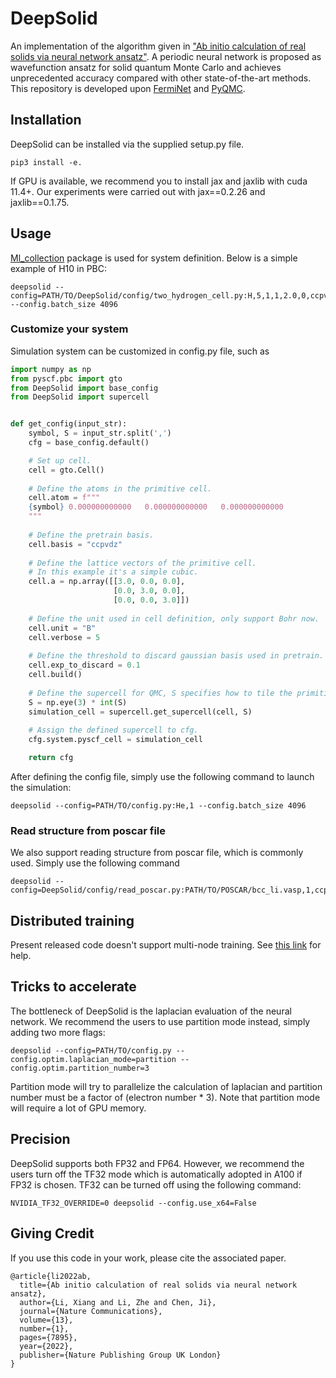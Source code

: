 # DeepSolid

An implementation of the algorithm given in 
["Ab initio calculation of real solids via neural network ansatz"](https://rdcu.be/c4rNI). 
A periodic neural network is proposed as wavefunction ansatz for solid quantum Monte Carlo and achieves 
unprecedented accuracy compared with other state-of-the-art methods.
This repository is developed upon [FermiNet](https://github.com/deepmind/ferminet/tree/jax) 
and [PyQMC](https://github.com/WagnerGroup/pyqmc). 

## Installation

DeepSolid can be installed via the supplied setup.py file.
```shell
pip3 install -e.
```

If GPU is available, we recommend you to install jax and jaxlib with cuda 11.4+. 
Our experiments were carried out with jax==0.2.26 and jaxlib==0.1.75. 

## Usage

[Ml_collection](https://github.com/google/ml_collections) package is used for system definition. Below is a simple example of H10 in PBC:
```
deepsolid --config=PATH/TO/DeepSolid/config/two_hydrogen_cell.py:H,5,1,1,2.0,0,ccpvdz --config.batch_size 4096
```

### Customize your system
Simulation system can be customized in config.py file, such as

```python
import numpy as np
from pyscf.pbc import gto
from DeepSolid import base_config
from DeepSolid import supercell


def get_config(input_str):
    symbol, S = input_str.split(',')
    cfg = base_config.default()

    # Set up cell.
    cell = gto.Cell()
    
    # Define the atoms in the primitive cell.
    cell.atom = f"""
    {symbol} 0.000000000000   0.000000000000   0.000000000000
    """
    
    # Define the pretrain basis.
    cell.basis = "ccpvdz"
    
    # Define the lattice vectors of the primitive cell.
    # In this example it's a simple cubic.
    cell.a = np.array([[3.0, 0.0, 0.0],
                       [0.0, 3.0, 0.0],
                       [0.0, 0.0, 3.0]])
    
    # Define the unit used in cell definition, only support Bohr now. 
    cell.unit = "B"
    cell.verbose = 5
    
    # Define the threshold to discard gaussian basis used in pretrain.
    cell.exp_to_discard = 0.1
    cell.build()
    
    # Define the supercell for QMC, S specifies how to tile the primitive cell.
    S = np.eye(3) * int(S)
    simulation_cell = supercell.get_supercell(cell, S)
    
    # Assign the defined supercell to cfg.
    cfg.system.pyscf_cell = simulation_cell

    return cfg
```
After defining the config file, simply use the following command to launch the simulation:

```shell
deepsolid --config=PATH/TO/config.py:He,1 --config.batch_size 4096
```


### Read structure from poscar file

We also support reading structure from poscar file, which is commonly used. Simply use the following command
```shell
deepsolid --config=DeepSolid/config/read_poscar.py:PATH/TO/POSCAR/bcc_li.vasp,1,ccpvdz
```
## Distributed training
Present released code doesn't support multi-node training. See [this link](https://github.com/google/jax/pull/8364)
for help.

## Tricks to accelerate
The bottleneck of DeepSolid is the laplacian evaluation of the neural network. We recommend 
the users to use partition mode instead, simply adding two more flags:
```shell
deepsolid --config=PATH/TO/config.py --config.optim.laplacian_mode=partition --config.optim.partition_number=3
```
Partition mode will try to parallelize the calculation of laplacian and partition number must be a factor of 
(electron number * 3). Note that partition mode will require a lot of GPU memory.

## Precision
DeepSolid supports both FP32 and FP64. However, we recommend the users turn off the TF32 mode which 
is automatically adopted in A100 if FP32 is chosen. TF32 can be turned off using the following command:

```shell
NVIDIA_TF32_OVERRIDE=0 deepsolid --config.use_x64=False
```

## Giving Credit

If you use this code in your work, please cite the associated paper.

```
@article{li2022ab,
  title={Ab initio calculation of real solids via neural network ansatz},
  author={Li, Xiang and Li, Zhe and Chen, Ji},
  journal={Nature Communications},
  volume={13},
  number={1},
  pages={7895},
  year={2022},
  publisher={Nature Publishing Group UK London}
}
```
